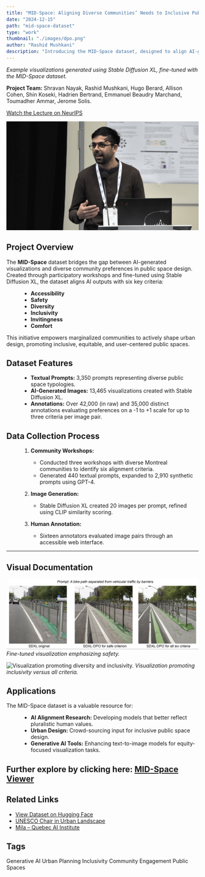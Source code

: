 ```yaml
---
title: "MID-Space: Aligning Diverse Communities’ Needs to Inclusive Public Spaces"
date: "2024-12-15"
path: "mid-space-dataset"
type: "work"
thumbnail: "./images/dpo.png"
author: "Rashid Mushkani"
description: "Introducing the MID-Space dataset, designed to align AI-generated visualizations of public spaces with diverse community needs, focusing on inclusivity, accessibility, and comfort."
---
```



*Example visualizations generated using Stable Diffusion XL, fine-tuned with the MID-Space dataset.*

**Project Team:** Shravan Nayak, Rashid Mushkani, Hugo Berard, Allison Cohen, Shin Koseki, Hadrien Bertrand, Emmanuel Beaudry Marchand, Toumadher Ammar, Jerome Solis.

[Watch the Lecture on NeurIPS](https://neurips.cc/virtual/2024/109216)

[![Watch the Lecture on NeurIPS](./images/ai_inclusive_midspace.png)](https://neurips.cc/virtual/2024/109216)

## Project Overview

The **MID-Space** dataset bridges the gap between AI-generated visualizations and diverse community preferences in public space design. Created through participatory workshops and fine-tuned using Stable Diffusion XL, the dataset aligns AI outputs with six key criteria:

<div style="margin-left: 40px;">

- **Accessibility**
- **Safety**
- **Diversity**
- **Inclusivity**
- **Invitingness**
- **Comfort**

</div>

This initiative empowers marginalized communities to actively shape urban design, promoting inclusive, equitable, and user-centered public spaces.

## Dataset Features

<div style="margin-left: 40px;">

- **Textual Prompts:** 3,350 prompts representing diverse public space typologies.
- **AI-Generated Images:** 13,465 visualizations created with Stable Diffusion XL.
- **Annotations:** Over 42,000 (in raw) and 35,000 distinct annotations evaluating preferences on a -1 to +1 scale for up to three criteria per image pair.

</div>

## Data Collection Process

<div style="margin-left: 40px;">

1. **Community Workshops:**
   - Conducted three workshops with diverse Montreal communities to identify six alignment criteria.
   - Generated 440 textual prompts, expanded to 2,910 synthetic prompts using GPT-4.

2. **Image Generation:**
   - Stable Diffusion XL created 20 images per prompt, refined using CLIP similarity scoring.

3. **Human Annotation:**
   - Sixteen annotators evaluated image pairs through an accessible web interface.

</div>


---
## Visual Documentation

![Fine-tuned visualization emphasizing accessibility.](./images/exp3.png)
*Fine-tuned visualization emphasizing safety.*

![Visualization promoting diversity and inclusivity.](./images/exp1.png)
*Visualization promoting inclusivity versus all criteria.*

## Applications

The MID-Space dataset is a valuable resource for:

<div style="margin-left: 40px;">

- **AI Alignment Research:** Developing models that better reflect pluralistic human values.
- **Urban Design:** Crowd-sourcing input for inclusive public space design.
- **Generative AI Tools:** Enhancing text-to-image models for equity-focused visualization tasks.

</div>


## Further explore by clicking here: [MID-Space Viewer](https://cupum-mid-space-viewer.hf.space)

## Related Links

- [View Dataset on Hugging Face](https://huggingface.co/datasets/CUPUM/mid-space)
- [UNESCO Chair in Urban Landscape](https://unesco-studio.umontreal.ca/)
- [Mila – Quebec AI Institute](https://mila.quebec/)

## Tags

<div class="tags">
  <span class="tag">Generative AI</span>
  <span class="tag">Urban Planning</span>
  <span class="tag">Inclusivity</span>
  <span class="tag">Community Engagement</span>
  <span class="tag">Public Spaces</span>

</div>

